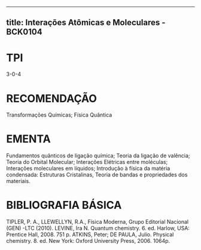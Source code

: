 
---
title: Interações Atômicas e Moleculares - BCK0104 
---

# TPI

3-0-4

# RECOMENDAÇÃO

Transformações Químicas; Física Quântica

# EMENTA

Fundamentos quânticos de ligação química; Teoria da ligação de valência; Teoria do Orbital Molecular; Interações Elétricas entre moléculas; Interações moleculares em líquidos; Introdução à física da matéria condensada: Estruturas Cristalinas, Teoria de bandas e propriedades dos materiais.

# BIBLIOGRAFIA BÁSICA

TIPLER, P. A., LLEWELLYN, R.A., Física Moderna, Grupo Editorial Nacional (GEN) -LTC (2010).
LEVINE, Ira N. Quantum chemistry. 6. ed. Harlow, USA: Prentice Hall, 2008. 751 p.
ATKINS, Peter; DE PAULA, Julio. Physical chemistry. 8. ed. New York: Oxford University Press, 2006. 1064p.
        